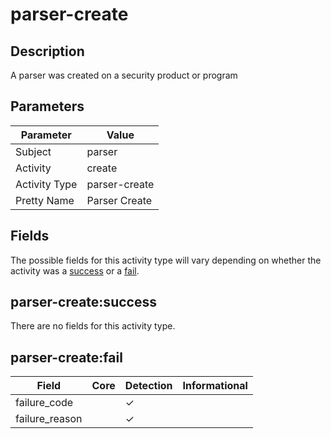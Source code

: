 parser-create
=============

Description
-----------
A parser was created on a security product or program

Parameters
----------
| Parameter     | Value         |
| ------------- | ------------- |
| Subject       | parser        |
| Activity      | create        |
| Activity Type | parser-create |
| Pretty Name   | Parser Create |


Fields
------

The possible fields for this activity type will vary depending on whether the activity was a [success](#parser-createsuccess) or a [fail](#parser-createfail).


parser-create:success
---------------------

There are no fields for this activity type.


parser-create:fail
------------------

| Field          | Core | Detection | Informational |
| -------------- | ---- | --------- | ------------- |
| failure_code   |      | &#10003;  |               |
| failure_reason |      | &#10003;  |               |